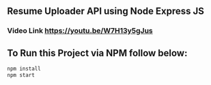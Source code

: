 ## Resume Uploader API using Node Express JS
### Video Link https://youtu.be/W7H13y5gJus

## To Run this Project via NPM follow below:

```bash
npm install
npm start
```

